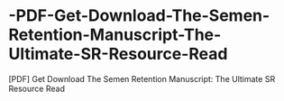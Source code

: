 # -PDF-Get-Download-The-Semen-Retention-Manuscript-The-Ultimate-SR-Resource-Read
[PDF] Get Download The Semen Retention Manuscript: The Ultimate SR Resource Read
